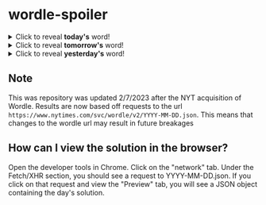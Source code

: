 # wordle-spoiler

<details>
  <summary>Click to reveal <b>today's</b> word!</summary>
  <br>
  <b> lager </b>
</details>

<details>
  <summary>Click to reveal <b>tomorrow's</b> word!</summary>
  <br>
  <b> flour </b>
</details>

<details>
  <summary>Click to reveal <b>yesterday's</b> word!</summary>
  <br>
  <b> miner </b>
</details>

## Note
This was repository was updated 2/7/2023 after the NYT acquisition of Wordle. Results are now based off requests to the url `https://www.nytimes.com/svc/wordle/v2/YYYY-MM-DD.json`. This means that changes to the wordle url may result in future breakages

## How can I view the solution in the browser?
Open the developer tools in Chrome. Click on the "network" tab. Under the Fetch/XHR section, you should see a request to YYYY-MM-DD.json. If you click on that request and view the "Preview" tab, you will see a JSON object containing the day's solution.
